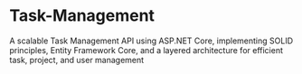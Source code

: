 # Task-Management
 A scalable Task Management API using ASP.NET Core, implementing SOLID principles, Entity Framework Core, and a layered architecture for efficient task, project, and user management
